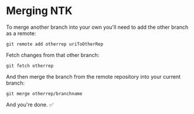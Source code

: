 # Merging NTK

To merge another branch into your own you'll need to add the other branch as a remote:

```
git remote add otherrep uriToOtherRep
```

Fetch changes from that other branch:

```
git fetch otherrep
```

And then merge the branch from the remote repository into your current branch:

```
git merge otherrep/branchname
```

And you're done.  :white_check_mark:    
